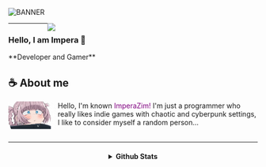 ![BANNER](./images/banner.gif)

<a href="https://discord.com/invite/HWDEnVpkUh"><img align="right" width="425" src="https://lanyard.kyrie25.me/api/989254978617085962?imgStyle=square&gradient=e9d6d5-e9d6d5-f3b1b4-ffffff&bg=0d1117&animated=true"></a>

- - - - 

<h3>Hello, I am Impera 👀</h3>
**Developer and Gamer**

## **☕ About me**
<a href="https://github.com/ImperaZim"><img align="left" width="100" src="./images/nazuna_ashamed.png"></a>
Hello, I'm known <span style="color: purple;">ImperaZim!</span> I'm just a programmer who really likes indie games with chaotic and cyberpunk settings, I like to consider myself a random person...
<br><br>

- - - -

<h4 align="center">
<details>
<summary> Github Stats </summary>
  <a href="https://github.com/ImperaZim">
   <img align="center" src="https://github-readme-stats.vercel.app/api/?username=ImperaZim&show_icons=true&hide_border=true&theme=transparent&count_private=true">
  </a>
 <br>
  <a href="https://github.com/ImperaZim">
    <img
      align="center"
      height="150em"
      src="https://github-readme-stats.vercel.app/api/top-langs/?username=ImperaZim&show_icons=true&hide_border=true&include_all_commits=true&count_private=true&layout=compact&theme=transparent"
    />
  </a>
</p>
 
<p align="center">
  <a href="https://github.com/ImperaZim">
    <img
      align="center"
      src="https://github-profile-trophy.vercel.app/?username=ImperaZim&theme=transparent&no-frame=true&row=1&&margin-w=0&no-bg=true"
    />
  </a>
</a>
</p>
</p>
</details> 
